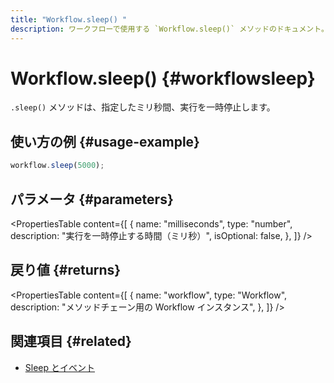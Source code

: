 ```yaml
---
title: "Workflow.sleep() "
description: ワークフローで使用する `Workflow.sleep()` メソッドのドキュメント。実行を指定したミリ秒間一時停止します。
---
```


# Workflow.sleep() \{#workflowsleep\}

`.sleep()` メソッドは、指定したミリ秒間、実行を一時停止します。

## 使い方の例 \{#usage-example\}

```typescript copy
workflow.sleep(5000);
```

## パラメータ \{#parameters\}

<PropertiesTable
  content={[
{
name: "milliseconds",
type: "number",
description: "実行を一時停止する時間（ミリ秒）",
isOptional: false,
},
]}
/>

## 戻り値 \{#returns\}

<PropertiesTable
  content={[
{
name: "workflow",
type: "Workflow",
description: "メソッドチェーン用の Workflow インスタンス",
},
]}
/>

## 関連項目 \{#related\}

* [Sleep とイベント](/docs/workflows/pausing-execution)